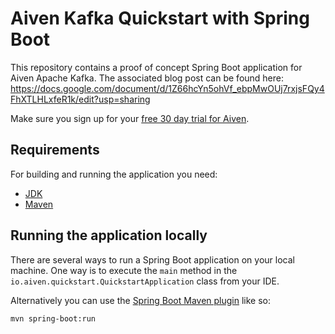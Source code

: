 # Aiven Kafka Quickstart with Spring Boot

This repository contains a proof of concept Spring Boot application for Aiven Apache Kafka. The associated blog post can be found here:
https://docs.google.com/document/d/1Z66hcYn5ohVf_ebpMwOUj7rxjsFQy4FhXTLHLxfeR1k/edit?usp=sharing

Make sure you sign up for your [free 30 day trial for Aiven](https://console.aiven.io/signup).


## Requirements

For building and running the application you need:

- [JDK](https://www.oracle.com/java/technologies/downloads/)
- [Maven](https://maven.apache.org)

## Running the application locally

There are several ways to run a Spring Boot application on your local machine. One way is to execute the `main` method in the `io.aiven.quickstart.QuickstartApplication` class from your IDE.

Alternatively you can use the [Spring Boot Maven plugin](https://docs.spring.io/spring-boot/docs/current/reference/html/build-tool-plugins-maven-plugin.html) like so:

```shell
mvn spring-boot:run
```
